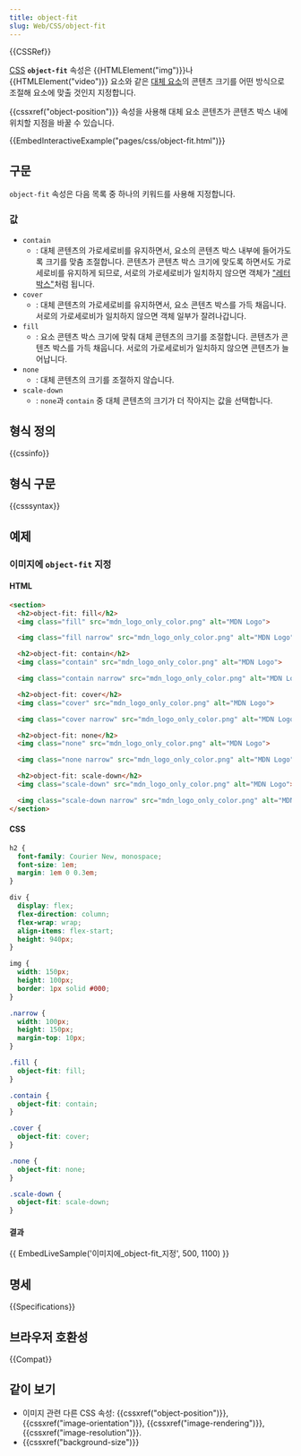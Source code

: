 ```yaml
---
title: object-fit
slug: Web/CSS/object-fit
---
```

{{CSSRef}}

[CSS](/ko/docs/Web/CSS) **`object-fit`** 속성은 {{HTMLElement("img")}}나 {{HTMLElement("video")}} 요소와 같은 [대체 요소](/ko/docs/Web/CSS/Replaced_element)의 콘텐츠 크기를 어떤 방식으로 조절해 요소에 맞출 것인지 지정합니다.

{{cssxref("object-position")}} 속성을 사용해 대체 요소 콘텐츠가 콘텐츠 박스 내에 위치할 지점을 바꿀 수 있습니다.

{{EmbedInteractiveExample("pages/css/object-fit.html")}}

## 구문

`object-fit` 속성은 다음 목록 중 하나의 키워드를 사용해 지정합니다.

### 값

- `contain`
  - : 대체 콘텐츠의 가로세로비를 유지하면서, 요소의 콘텐츠 박스 내부에 들어가도록 크기를 맞춤 조절합니다. 콘텐츠가 콘텐츠 박스 크기에 맞도록 하면서도 가로세로비를 유지하게 되므로, 서로의 가로세로비가 일치하지 않으면 객체가 ["레터박스"](https://ko.wikipedia.org/wiki/%EB%A0%88%ED%84%B0%EB%B0%95%EC%8A%A4)처럼 됩니다.
- `cover`
  - : 대체 콘텐츠의 가로세로비를 유지하면서, 요소 콘텐츠 박스를 가득 채웁니다. 서로의 가로세로비가 일치하지 않으면 객체 일부가 잘려나갑니다.
- `fill`
  - : 요소 콘텐츠 박스 크기에 맞춰 대체 콘텐츠의 크기를 조절합니다. 콘텐츠가 콘텐츠 박스를 가득 채웁니다. 서로의 가로세로비가 일치하지 않으면 콘텐츠가 늘어납니다.
- `none`
  - : 대체 콘텐츠의 크기를 조절하지 않습니다.
- `scale-down`
  - : `none`과 `contain` 중 대체 콘텐츠의 크기가 더 작아지는 값을 선택합니다.

## 형식 정의

{{cssinfo}}

## 형식 구문

{{csssyntax}}

## 예제

### 이미지에 `object-fit` 지정

#### HTML

```html
<section>
  <h2>object-fit: fill</h2>
  <img class="fill" src="mdn_logo_only_color.png" alt="MDN Logo">

  <img class="fill narrow" src="mdn_logo_only_color.png" alt="MDN Logo">

  <h2>object-fit: contain</h2>
  <img class="contain" src="mdn_logo_only_color.png" alt="MDN Logo">

  <img class="contain narrow" src="mdn_logo_only_color.png" alt="MDN Logo">

  <h2>object-fit: cover</h2>
  <img class="cover" src="mdn_logo_only_color.png" alt="MDN Logo">

  <img class="cover narrow" src="mdn_logo_only_color.png" alt="MDN Logo">

  <h2>object-fit: none</h2>
  <img class="none" src="mdn_logo_only_color.png" alt="MDN Logo">

  <img class="none narrow" src="mdn_logo_only_color.png" alt="MDN Logo">

  <h2>object-fit: scale-down</h2>
  <img class="scale-down" src="mdn_logo_only_color.png" alt="MDN Logo">

  <img class="scale-down narrow" src="mdn_logo_only_color.png" alt="MDN Logo">
</section>
```

#### CSS

```css
h2 {
  font-family: Courier New, monospace;
  font-size: 1em;
  margin: 1em 0 0.3em;
}

div {
  display: flex;
  flex-direction: column;
  flex-wrap: wrap;
  align-items: flex-start;
  height: 940px;
}

img {
  width: 150px;
  height: 100px;
  border: 1px solid #000;
}

.narrow {
  width: 100px;
  height: 150px;
  margin-top: 10px;
}

.fill {
  object-fit: fill;
}

.contain {
  object-fit: contain;
}

.cover {
  object-fit: cover;
}

.none {
  object-fit: none;
}

.scale-down {
  object-fit: scale-down;
}
```

#### 결과

{{ EmbedLiveSample('이미지에_object-fit_지정', 500, 1100) }}

## 명세

{{Specifications}}

## 브라우저 호환성

{{Compat}}

## 같이 보기

- 이미지 관련 다른 CSS 속성: {{cssxref("object-position")}}, {{cssxref("image-orientation")}}, {{cssxref("image-rendering")}}, {{cssxref("image-resolution")}}.
- {{cssxref("background-size")}}
